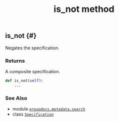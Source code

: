 ﻿---
title: is_not method
second_title: GroupDocs.Metadata for Python via .NET API References
description: 
type: docs
url: /python-net/groupdocs.metadata.search/specification/is_not/
is_root: false
weight: 40
---

## is_not {#}

Negates the specification.


### Returns 


A composite specification.


```python
def is_not(self):
    ...
```





### See Also
* module [`groupdocs.metadata.search`](../../)
* class [`Specification`](/metadata/python-net/groupdocs.metadata.search/specification)
